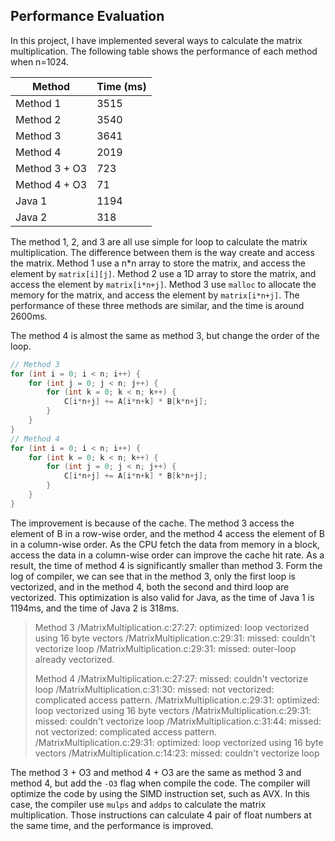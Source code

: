 ## Performance Evaluation

In this project, I have implemented several ways to calculate the matrix multiplication. The following table shows the performance of each method when n=1024.

| Method | Time (ms) |
| --- | --- |
| Method 1 | 3515 |
| Method 2 | 3540 |
| Method 3 | 3641 |
| Method 4 | 2019 |
| Method 3 + O3 | 723 |
| Method 4 + O3 | 71 |
| Java 1 | 1194 |
| Java 2 | 318 |

The method 1, 2, and 3 are all use simple for loop to calculate the matrix multiplication. The difference between them is the way create and access the matrix. Method 1 use a n*n array to store the matrix, and access the element by `matrix[i][j]`. Method 2 use a 1D array to store the matrix, and access the element by `matrix[i*n+j]`. Method 3 use `malloc` to allocate the memory for the matrix, and access the element by `matrix[i*n+j]`. The performance of these three methods are similar, and the time is around 2600ms.

The method 4 is almost the same as method 3, but change the order of the loop.

```c
// Method 3
for (int i = 0; i < n; i++) {
    for (int j = 0; j < n; j++) {
        for (int k = 0; k < n; k++) {
            C[i*n+j] += A[i*n+k] * B[k*n+j];
        }
    }
}
// Method 4
for (int i = 0; i < n; i++) {
    for (int k = 0; k < n; k++) {
        for (int j = 0; j < n; j++) {
            C[i*n+j] += A[i*n+k] * B[k*n+j];
        }
    }
}
```

The improvement is because of the cache. The method 3 access the element of B in a row-wise order, and the method 4 access the element of B in a column-wise order. As the CPU fetch the data from memory in a block, access the data in a column-wise order can improve the cache hit rate. As a result, the time of method 4 is significantly smaller than method 3. Form the log of compiler, we can see that in the method 3, only the first loop is vectorized, and in the method 4, both the second and third loop are vectorized. This optimization is also valid for Java, as the time of Java 1 is 1194ms, and the time of Java 2 is 318ms.

> Method 3
>/MatrixMultiplication.c:27:27: optimized: loop vectorized using 16 byte vectors
>/MatrixMultiplication.c:29:31: missed: couldn't vectorize loop
>/MatrixMultiplication.c:29:31: missed: outer-loop already vectorized.
>
> Method 4
> /MatrixMultiplication.c:27:27: missed: couldn't vectorize loop
> /MatrixMultiplication.c:31:30: missed: not vectorized: complicated access pattern.
> /MatrixMultiplication.c:29:31: optimized: loop vectorized using 16 byte vectors
> /MatrixMultiplication.c:29:31: missed: couldn't vectorize loop
> /MatrixMultiplication.c:31:44: missed: not vectorized: complicated access pattern.
> /MatrixMultiplication.c:29:31: optimized: loop vectorized using 16 byte vectors
> /MatrixMultiplication.c:14:23: missed: couldn't vectorize loop

The method 3 + O3 and method 4 + O3 are the same as method 3 and method 4, but add the `-O3` flag when compile the code. The compiler will optimize the code by using the SIMD instruction set, such as AVX. In this case, the compiler use `mulps` and `addps` to calculate the matrix multiplication. Those instructions can calculate 4 pair of float numbers at the same time, and the performance is improved.
